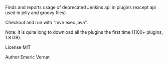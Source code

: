 Finds and reports usage of deprecated Jenkins api in plugins (except api used in jelly and groovy files)

Checkout and run with "mvn exec:java".

Note: it is quite long to download all the plugins the first time (1100+ plugins, 1.8 GB).

License MIT

Author Emeric Vernat
